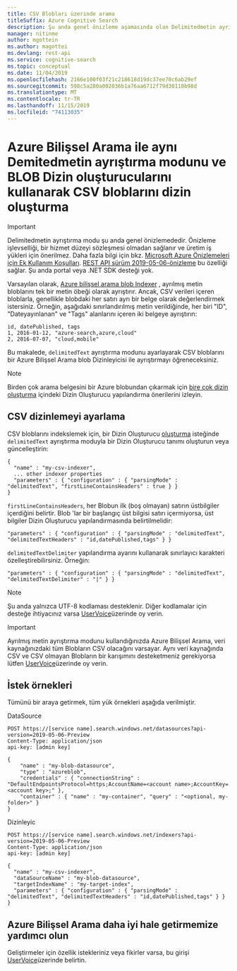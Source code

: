 ```yaml
---
title: CSV Blobları üzerinde arama
titleSuffix: Azure Cognitive Search
description: Şu anda genel önizleme aşamasında olan Delimitedmetin ayrıştırma modunu kullanarak Azure Blob depolamadan CSV 'yi ayıklayın ve içeri aktarın.
manager: nitinme
author: mgottein
ms.author: magottei
ms.devlang: rest-api
ms.service: cognitive-search
ms.topic: conceptual
ms.date: 11/04/2019
ms.openlocfilehash: 2166e100f03f21c218618d19dc37ee70c6ab29ef
ms.sourcegitcommit: 598c5a280a002036b1a76aa6712f79d30110b98d
ms.translationtype: MT
ms.contentlocale: tr-TR
ms.lasthandoff: 11/15/2019
ms.locfileid: "74113035"
---
```

# <a name="how-to-index-csv-blobs-using-delimitedtext-parsing-mode-and-blob-indexers-in-azure-cognitive-search"></a>Azure Bilişsel Arama ile aynı Demitedmetin ayrıştırma modunu ve BLOB Dizin oluşturucularını kullanarak CSV bloblarını dizin oluşturma 

> [!IMPORTANT] 
> Delimitedmetin ayrıştırma modu şu anda genel önizlemededir. Önizleme işlevselliği, bir hizmet düzeyi sözleşmesi olmadan sağlanır ve üretim iş yükleri için önerilmez. Daha fazla bilgi için bkz. [Microsoft Azure Önizlemeleri için Ek Kullanım Koşulları](https://azure.microsoft.com/support/legal/preview-supplemental-terms/). [REST API sürüm 2019-05-06-önizleme](search-api-preview.md) bu özelliği sağlar. Şu anda portal veya .NET SDK desteği yok.

Varsayılan olarak, [Azure bilişsel arama blob Indexer](search-howto-indexing-azure-blob-storage.md) , ayrılmış metin bloblarını tek bir metin öbeği olarak ayrıştırır. Ancak, CSV verileri içeren bloblarla, genellikle blobdaki her satırı ayrı bir belge olarak değerlendirmek istersiniz. Örneğin, aşağıdaki sınırlandırılmış metin verildiğinde, her biri "ID", "Dateyayınlanan" ve "Tags" alanlarını içeren iki belgeye ayrıştırın: 

    id, datePublished, tags
    1, 2016-01-12, "azure-search,azure,cloud" 
    2, 2016-07-07, "cloud,mobile" 

Bu makalede, `delimitedText` ayrıştırma modunu ayarlayarak CSV bloblarını bir Azure Bilişsel Arama blob Dizinleyicisi ile ayrıştırmayı öğreneceksiniz. 

> [!NOTE]
> Birden çok arama belgesini bir Azure blobundan çıkarmak için [bire çok dizin oluşturma](search-howto-index-one-to-many-blobs.md) içindeki Dizin Oluşturucu yapılandırma önerilerini izleyin.

## <a name="setting-up-csv-indexing"></a>CSV dizinlemeyi ayarlama
CSV bloblarını indekslemek için, bir Dizin Oluşturucu [oluşturma](https://docs.microsoft.com/rest/api/searchservice/create-indexer) isteğinde `delimitedText` ayrıştırma moduyla bir Dizin Oluşturucu tanımı oluşturun veya güncelleştirin:

    {
      "name" : "my-csv-indexer",
      ... other indexer properties
      "parameters" : { "configuration" : { "parsingMode" : "delimitedText", "firstLineContainsHeaders" : true } }
    }

`firstLineContainsHeaders`, her Blobun ilk (boş olmayan) satırın üstbilgiler içerdiğini belirtir.
Blob 'lar bir başlangıç üst bilgisi satırı içermiyorsa, üst bilgiler Dizin Oluşturucu yapılandırmasında belirtilmelidir: 

    "parameters" : { "configuration" : { "parsingMode" : "delimitedText", "delimitedTextHeaders" : "id,datePublished,tags" } } 

`delimitedTextDelimiter` yapılandırma ayarını kullanarak sınırlayıcı karakteri özelleştirebilirsiniz. Örneğin:

    "parameters" : { "configuration" : { "parsingMode" : "delimitedText", "delimitedTextDelimiter" : "|" } }

> [!NOTE]
> Şu anda yalnızca UTF-8 kodlaması desteklenir. Diğer kodlamalar için desteğe ihtiyacınız varsa [UserVoice](https://feedback.azure.com/forums/263029-azure-search)üzerinde oy verin.

> [!IMPORTANT]
> Ayrılmış metin ayrıştırma modunu kullandığınızda Azure Bilişsel Arama, veri kaynağınızdaki tüm Blobların CSV olacağını varsayar. Aynı veri kaynağında CSV ve CSV olmayan Blobların bir karışımını desteketmeniz gerekiyorsa lütfen [UserVoice](https://feedback.azure.com/forums/263029-azure-search)üzerinde oy verin.
> 
> 

## <a name="request-examples"></a>İstek örnekleri
Tümünü bir araya getirmek, tüm yük örnekleri aşağıda verilmiştir. 

DataSource 

    POST https://[service name].search.windows.net/datasources?api-version=2019-05-06-Preview
    Content-Type: application/json
    api-key: [admin key]

    {
        "name" : "my-blob-datasource",
        "type" : "azureblob",
        "credentials" : { "connectionString" : "DefaultEndpointsProtocol=https;AccountName=<account name>;AccountKey=<account key>;" },
        "container" : { "name" : "my-container", "query" : "<optional, my-folder>" }
    }   

Dizinleyic

    POST https://[service name].search.windows.net/indexers?api-version=2019-05-06-Preview
    Content-Type: application/json
    api-key: [admin key]

    {
      "name" : "my-csv-indexer",
      "dataSourceName" : "my-blob-datasource",
      "targetIndexName" : "my-target-index",
      "parameters" : { "configuration" : { "parsingMode" : "delimitedText", "delimitedTextHeaders" : "id,datePublished,tags" } }
    }

## <a name="help-us-make-azure-cognitive-search-better"></a>Azure Bilişsel Arama daha iyi hale getirmemize yardımcı olun
Geliştirmeler için özellik istekleriniz veya fikirler varsa, bu girişi [UserVoice](https://feedback.azure.com/forums/263029-azure-search/)üzerinde belirtin.

